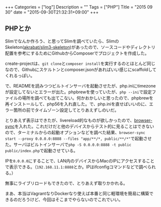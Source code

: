 +++
Categories = ["log"]
Description = ""
Tags = ["PHP"]
Title = "2015 09 30"
date = "2015-09-30T21:32:31+09:00"
+++

## PHPとか
Slimでなんか作ろう、と思ってSlimを調べていたら、SlimのSkeleton([akrabat/slim3-skeleton](https://github.com/akrabat/slim3-skeleton))があったので、ソースコードやディレクトリ配置を参考にするためにGithubからComposerでプロジェクトを作成した。

create-projectは、`git clone`と`composer install`を実行するのとほとんど同じなので、Githubにスケルトンとcomposer.jsonがあればいい感じにscaffoldしてくれるっぽい。

で、READMEを読みつつビルトインサーバを起動させたが、php.iniにtimezoneが設定してないとエラーが出た。phpbrewを使っていたが、`php --ini`で設定ファイルの場所を調べても出てこない。何かおかしいと思ったので、phpbrewを再インストールして、php56を入れ直した。で、php.iniを直せばいいのに、エラー箇所の前でタイムゾーン設定してとりあえずしのいだ。

とりあえず表示はできたが、livereload的なものが欲しかったので、[browser-sync](http://www.browsersync.io/)を入れた。これだけだと他のデバイスからテスト的に見ることはできないので、ターミナルからの起動オプションなどを調べた結果、`browser-sync start --proxy 0.0.0.0:8888 --files "app/**/*, public/**/*"`で起動させた。サーバはビルトインサーバで`php -S 0.0.0.0:8888 -t public public/index.php`で起動させている。

IPを`0.0.0.0`にすることで、LAN内のデバイスからMacのIPにアクセスすることで表示できる。（`192.168.11.1:8888`とか。IPはifconfigコマンドなどで調べられる。）

無事にライブリロードもできたので、とりあえず取りかかれる。

まあ、本当はVagrantなりDockerなり使えば本番と同じ軽環境を簡易に構築できるのだろうけど、今回はそこまでやらないのでこれでいい。